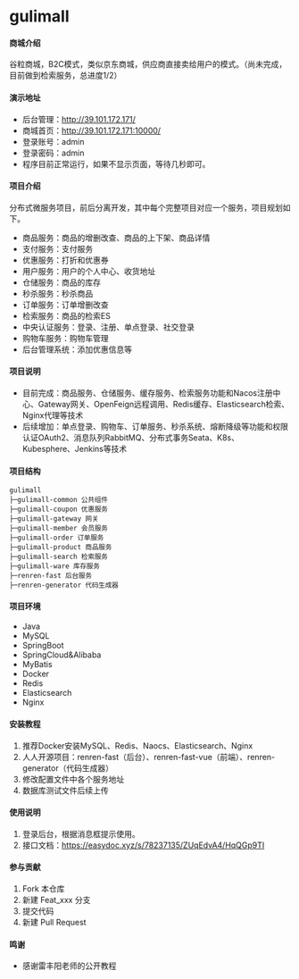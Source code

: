 # gulimall

#### 商城介绍
谷粒商城，B2C模式，类似京东商城，供应商直接卖给用户的模式。（尚未完成，目前做到检索服务，总进度1/2）
#### 演示地址
- 后台管理：http://39.101.172.171/
- 商城首页：http://39.101.172.171:10000/
- 登录账号：admin
- 登录密码：admin
- 程序目前正常运行，如果不显示页面，等待几秒即可。
#### 项目介绍
分布式微服务项目，前后分离开发，其中每个完整项目对应一个服务，项目规划如下。
- 商品服务：商品的增删改查、商品的上下架、商品详情
- 支付服务：支付服务
- 优惠服务：打折和优惠券
- 用户服务：用户的个人中心、收货地址
- 仓储服务：商品的库存
- 秒杀服务：秒杀商品
- 订单服务：订单增删改查
- 检索服务：商品的检索ES
- 中央认证服务：登录、注册、单点登录、社交登录
- 购物车服务：购物车管理
- 后台管理系统：添加优惠信息等
#### 项目说明
- 目前完成：商品服务、仓储服务、缓存服务、检索服务功能和Nacos注册中心、Gateway网关、OpenFeign远程调用、Redis缓存、Elasticsearch检索、Nginx代理等技术
- 后续增加：单点登录、购物车、订单服务、秒杀系统、熔断降级等功能和权限认证OAuth2、消息队列RabbitMQ、分布式事务Seata、K8s、Kubesphere、Jenkins等技术
#### 项目结构
```text
gulimall
├─gulimall-common 公共组件
├─gulimall-coupon 优惠服务
├─gulimall-gateway 网关
├─gulimall-member 会员服务
├─gulimall-order 订单服务
├─gulimall-product 商品服务
├─gulimall-search 检索服务
├─gulimall-ware 库存服务
├─renren-fast 后台服务
├─renren-generator 代码生成器
```
#### 项目环境
- Java
- MySQL
- SpringBoot
- SpringCloud&Alibaba
- MyBatis
- Docker
- Redis
- Elasticsearch
- Nginx


#### 安装教程

1.  推荐Docker安装MySQL、Redis、Naocs、Elasticsearch、Nginx
2.  人人开源项目：renren-fast（后台）、renren-fast-vue（前端）、renren-generator（代码生成器）
3.  修改配置文件中各个服务地址
4.  数据库测试文件后续上传 

#### 使用说明

1.  登录后台，根据消息框提示使用。
2.  接口文档：https://easydoc.xyz/s/78237135/ZUqEdvA4/HqQGp9TI

#### 参与贡献

1.  Fork 本仓库
2.  新建 Feat_xxx 分支
3.  提交代码
4.  新建 Pull Request

#### 鸣谢

- 感谢雷丰阳老师的公开教程